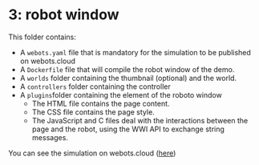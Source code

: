 # 3: robot window
This folder contains:
 - A `webots.yaml` file that is mandatory for the simulation to be published on webots.cloud
 - A `Dockerfile` file that will compile the robot window of the demo.
 - A `worlds` folder containing the thumbnail (optional) and the world.
 - A `controllers` folder containing the controller
 - A `plugins`folder containing the element of the roboto window
   - The HTML file contains the page content.
   - The CSS file contains the page style.
   - The JavaScript and C files deal with the interactions between the page and the robot, using the WWI API to
     exchange string messages.

 You can see the simulation on webots.cloud ([here](https://github.com/cyberbotics/webots-cloud-simulation-demos/blob/main/3_robot_window/worlds/thymio_obstacle_avoidance.wbt))
